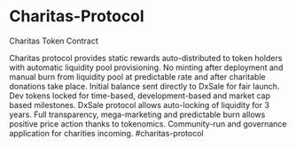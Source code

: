 # Charitas-Protocol
Charitas Token Contract

Charitas protocol provides static rewards auto-distributed to token holders with automatic liquidity pool provisioning. No minting after deployment and manual burn from liquidity pool at predictable rate and after charitable donations take place. Initial balance sent directly to DxSale for fair launch. Dev tokens locked for time-based, development-based and market cap based milestones. DxSale protocol allows auto-locking of liquidity for 3 years. Full transparency, mega-marketing and predictable burn allows positive price action thanks to tokenomics. Community-run and governance application for charities incoming. #charitas-protocol

